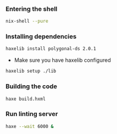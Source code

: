 ### Entering the shell
```bash
nix-shell --pure
```

### Installing dependencies
```bash
haxelib install polygonal-ds 2.0.1
```

- Make sure you have haxelib configured
```bash
haxelib setup ./lib
```

### Building the code
```bash
haxe build.hxml
```

### Run linting server
```bash
haxe --wait 6000 &
```
